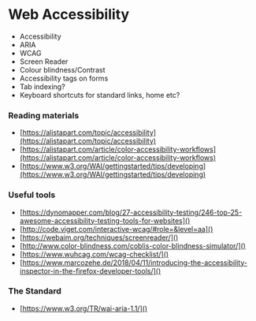 # Web Accessibility

- Accessibility
- ARIA
- WCAG
- Screen Reader
- Colour blindness/Contrast
- Accessibility tags on forms
- Tab indexing?
- Keyboard shortcuts for standard links, home etc?

### Reading materials

 - [https://alistapart.com/topic/accessibility](https://alistapart.com/topic/accessibility)
 - [https://alistapart.com/article/color-accessibility-workflows](https://alistapart.com/article/color-accessibility-workflows)
 - [https://www.w3.org/WAI/gettingstarted/tips/developing](https://www.w3.org/WAI/gettingstarted/tips/developing)

### Useful tools

 - [https://dynomapper.com/blog/27-accessibility-testing/246-top-25-awesome-accessibility-testing-tools-for-websites]()
 - [http://code.viget.com/interactive-wcag/#role=&level=aa]()
 - [https://webaim.org/techniques/screenreader/]()
 - [http://www.color-blindness.com/coblis-color-blindness-simulator/]()
 - [https://www.wuhcag.com/wcag-checklist/]()
 - [https://www.marcozehe.de/2018/04/11/introducing-the-accessibility-inspector-in-the-firefox-developer-tools/]()

### The Standard

- [https://www.w3.org/TR/wai-aria-1.1/]()
